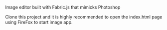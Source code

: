 Image editor built with Fabric.js that mimicks Photoshop

Clone this project and it is highly recommended to open the index.html page using FireFox to start image app.